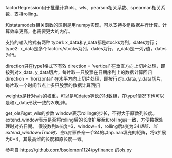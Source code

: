 
factorRegression用于批量计算ols、wls、pearson相关系数、spearman相关系数，支持rolling。

和statsmodels相关函数的区别是用numpy实现，可以支持多组数据并行计算。计算效率更高，也需要更大的内存。

支持的输入格式有两种
type1: x_data和y_data都是stocks为列，dates为行；
type2: x_data是多个factors/stocks为列，dates为行，y_data是一列y值，dates为行。
   
direction只在type1格式下有效
direction = 'vertical' 在垂直方向上切片处理，即按列对x_data, y_data切片，每片取一只股票在日期序列上的数据计算回归
direction = 'horizontal' 在水平方向上切片处理，即按行对x_data, y_data切片，每片取一个时间节点上多只股票的数据计算回归

weights是针对wls的权重，可以是和dates等长的1d数组，在type1情况下也可以是和x_data形状一致的2d矩阵。

get_ols和get_wls的参数
window表示rolling的步长，不得大于原数列长度。
extend_window表示是否将rolling后的长度扩展至和rolling前一致，方便数据处理时对齐日期。
假设数列a长度=6，window=4，rolling后a变为3*4矩阵，当extend_window=True时，在a前面补充一个3*4的以np.nan填充的矩阵，将a扩展为6*4，其最高维的长度和原长度一致。

参考自
https://github.com/bsolomon1124/pyfinance
的ols.py